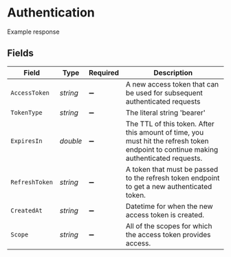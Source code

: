 # Authentication

Example response


## Fields

| Field                                                                                                                                | Type                                                                                                                                 | Required                                                                                                                             | Description                                                                                                                          |
| ------------------------------------------------------------------------------------------------------------------------------------ | ------------------------------------------------------------------------------------------------------------------------------------ | ------------------------------------------------------------------------------------------------------------------------------------ | ------------------------------------------------------------------------------------------------------------------------------------ |
| `AccessToken`                                                                                                                        | *string*                                                                                                                             | :heavy_minus_sign:                                                                                                                   | A new access token that can be used for subsequent authenticated requests                                                            |
| `TokenType`                                                                                                                          | *string*                                                                                                                             | :heavy_minus_sign:                                                                                                                   | The literal string 'bearer'                                                                                                          |
| `ExpiresIn`                                                                                                                          | *double*                                                                                                                             | :heavy_minus_sign:                                                                                                                   | The TTL of this token. After this amount of time, you must hit the refresh token endpoint to continue making authenticated requests. |
| `RefreshToken`                                                                                                                       | *string*                                                                                                                             | :heavy_minus_sign:                                                                                                                   | A token that must be passed to the refresh token endpoint to get a new authenticated token.                                          |
| `CreatedAt`                                                                                                                          | *string*                                                                                                                             | :heavy_minus_sign:                                                                                                                   | Datetime for when the new access token is created.                                                                                   |
| `Scope`                                                                                                                              | *string*                                                                                                                             | :heavy_minus_sign:                                                                                                                   | All of the scopes for which the access token provides access.                                                                        |